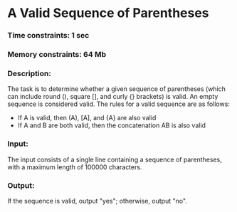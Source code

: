 # A Valid Sequence of Parentheses

### Time constraints: 1 sec
### Memory constraints: 64 Mb

### Description:
The task is to determine whether a given sequence of parentheses (which can include round (), square [], and curly {} brackets) is valid. An empty sequence is considered valid. The rules for a valid sequence are as follows:
- If A is valid, then (A), [A], and {A} are also valid
- If A and B are both valid, then the concatenation AB is also valid

### Input:
The input consists of a single line containing a sequence of parentheses, with a maximum length of 100000 characters.

### Output:
If the sequence is valid, output "yes"; otherwise, output "no".
